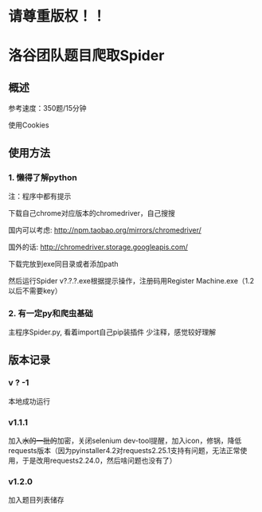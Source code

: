 # 请尊重版权！！
# 洛谷团队题目爬取Spider
## 概述

参考速度：350题/15分钟

使用Cookies
## 使用方法

### 1. 懒得了解python
注：程序中都有提示

下载自己chrome对应版本的chromedriver，自己搜搜

国内可以考虑: http://npm.taobao.org/mirrors/chromedriver/

国外的话: http://chromedriver.storage.googleapis.com/

下载完放到exe同目录或者添加path

然后运行Spider v?.?.?.exe根据提示操作，注册码用Register Machine.exe（1.2以后不需要key）

### 2. 有一定py和爬虫基础
主程序Spider.py, 看着import自己pip装插件
少注释，感觉较好理解

## 版本记录

### v ? -1
本地成功运行

### v1.1.1	

加入~~水的一批的~~加密，关闭selenium dev-tool提醒，加入icon，修锅，降低requests版本（因为pyinstaller4.2对requests2.25.1支持有问题，无法正常使用，于是改用requests2.24.0，然后啥问题也没有了）

### v1.2.0

加入题目列表储存
